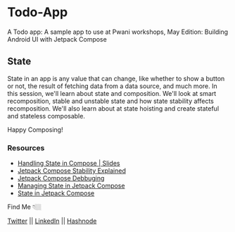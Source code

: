 # Todo-App
A Todo app: A sample app to use at Pwani workshops, May Edition: Building Android UI with Jetpack Compose

## State
State in an app is any value that can change, like whether to show a button or not, the result of fetching data from a data source, and much more. In this session, we'll learn about state and composition. We'll look at smart recomposition,   stable and unstable state and how state stability affects recomposition.  We'll also learn about at state hoisting and create stateful and stateless composable. 

Happy Composing!

### Resources
- [Handling State in Compose | Slides](https://speakerdeck.com/bkinya/handling-state-in-jetpack-compose)
- [Jetpack Compose Stability Explained](https://medium.com/androiddevelopers/jetpack-compose-stability-explained-79c10db270c8)
- [Jetpack Compose Debbuging](https://io.google/2023/program/a3ed5302-d787-41bd-8623-54193d36caf0/)
- [Managing State in Jetpack Compose](https://www.kodeco.com/30172122-managing-state-in-jetpack-compose)
- [State in Jetpack Compose](https://www.youtube.com/watch?v=PMMY23F0CFg&list=PLWz5rJ2EKKc9Ty3Zl1hvMVUsXfkn93NRk&index=22)

Find Me 👇🏼

[Twitter](https://twitter.com/B__Kinya) || [LinkedIn](https://www.linkedin.com/in/beatrice-kinya-93307514b/) || [Hashnode](https://kinya.hashnode.dev)
